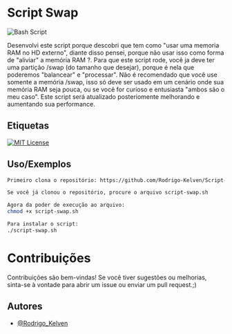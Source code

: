 
# Script Swap
![Bash Script](https://img.shields.io/badge/bash_script-%23121011.svg?style=for-the-badge&logo=gnu-bash&logoColor=white) 


Desenvolvi este script porque descobri que tem como "usar uma memoria RAM no HD externo", diante disso pensei, porque não usar isso como forma de "aliviar" a memória RAM ?.
Para que este script rode, você ja deve ter uma partição /swap (do tamanho que desejar), porque é nela que poderemos "balancear" e "processar". 
Não é recomendado que você use somente a memória /swap, isso só deve ser usado em um cenário onde sua memória RAM seja pouca, ou se você for curioso e entusiasta "ambos são o meu caso".
Este script será atualizado posteriomente melhorando e aumentando sua performance.


## Etiquetas
[![MIT License](https://img.shields.io/badge/License-MIT-green.svg)](https://choosealicense.com/licenses/mit/)

## Uso/Exemplos

```bash
Primeiro clona o repositório: https://github.com/Rodrigo-Kelven/Script-Swap

Se você já clonou o repositório, procure o arquivo script-swap.sh

Agora da poder de execução ao arquivo:
chmod +x script-swap.sh

Para instalar o script:
./script-swap.sh
```
    
# Contribuições
Contribuições são bem-vindas! Se você tiver sugestões ou melhorias, sinta-se à vontade para abrir um issue ou enviar um pull request.;)

## Autores
- [@Rodrigo_Kelven](https://github.com/Rodrigo-Kelven)

